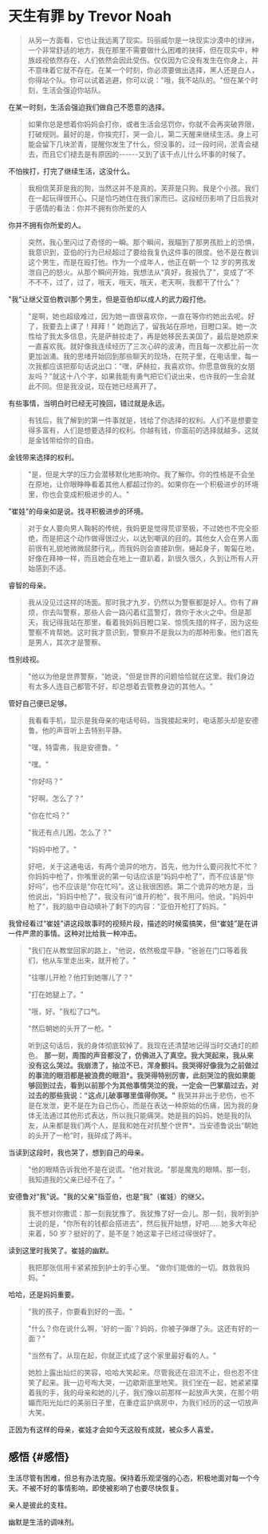 # 天生有罪 by Trevor Noah

> 从另一方面看，它也让我远离了现实。玛丽威尔是一块现实沙漠中的绿洲，一个非常舒适的地方，我在那里不需要做什么困难的抉择，但在现实中，种族歧视依然存在，人们依然会因此受伤。仅仅因为它没有发生在你身上，并不意味着它就不存在。在某一个时刻，你必须要做出选择，黑人还是白人，你得站个队。你可以试着逃避，你可以说："哦，我不站队的。"但在某个时刻，生活会强迫你站队。

在某一时刻，生活会强迫我们做自己不愿意的选择。

> 如果你总是想着你妈妈会打你，或者生活会惩罚你，你就不会再突破界限，打破规则。最好的是，你挨完打，哭一会儿，第二天醒来继续生活。身上可能会留下几块淤青，提醒你发生了什么，但没事的，过一段时间，淤青会褪去，而且它们褪去是有原因的------又到了该干点儿什么坏事的时候了。

不怕挨打，打完了继续生活，这没什么。

> 我相信芙菲是我的狗，当然这并不是真的。芙菲是只狗。我是个小孩。我们在一起玩得很开心。只是恰巧她住在我们家而已。这段经历影响了日后我对于感情的看法：你并不拥有你所爱的人

你并不拥有你所爱的人。

> 突然，我心里闪过了奇怪的一瞬。那个瞬间，我瞄到了那男孩脸上的恐惧，我意识到，亚伯的行为已经超过了要给我复仇这件事的限度。他不是在教训这个男生，而是在殴打他。作为一个成年人，他正在朝一个 12 岁的男孩发泄自己的怒火。从那个瞬间开始，我想法从“真好，我报仇了”，变成了“不不不不，过了，过了，哦天，哦天，哦天，老天啊，我都干了什么”？

"我"让继父亚伯教训那个男生，但是亚伯却以成人的武力殴打他。

> "是啊，她也超级难过，因为她一直很喜欢你，一直在等你约她出去呢。好了，我要去上课了！拜拜！"
> 她跑远了，留我站在原地，目瞪口呆。她一次性给了我太多信息，先是萨赫拉走了，再是她移民去美国了，最后是她原来一直喜欢我。就好像我连续经历了三次心碎的波涛，而且每一次都比前一次更加汹涌。我的思绪开始回到那些聊天的现场，在院子里，在电话里，每一次我都应该把那句话说出口："嘿，萨赫拉，我喜欢你。你愿意做我的女朋友吗？"就这十八个字，如果我能有勇气把它们说出来，也许我的一生会就此不同。但是我没说，现在她已经离开了。

有些事情，当明白时已经无可挽回，错过就是永远。

> 有钱后，我了解到的第一件事就是，钱给了你选择的权利。人们不是想要变得多富有，人们是想要选择的权利。你越有钱，你面前的选择就越多。这就是金钱带给你的自由。

金钱带来选择的权利。

> "是，但是大学的压力会潜移默化地影响你。我了解你。你的性格是不会坐在原地，让你眼睁睁看着其他人都超过你的。如果你在一个积极进步的环境里，你也会变成积极进步的人。"

"崔娃"的母亲如是说。找寻积极进步的环境。

> 对于女人要向男人鞠躬的传统，我妈更是觉得荒谬至极，不过她也不完全拒绝，而是把这个动作做得很过火，以达到嘲讽的目的。其他女人会在男人面前很有礼貌地微微屈膝行礼，而我妈则会直接趴倒，蜷起身子，匍匐在地，好像在拜神一样，而且她会在地上一直趴着，趴很久很久，久到让所有人开始感到不适。

睿智的母亲。

> 我从没见过这样的场面。那时我才九岁，仍然以为警察都是好人。你有了麻烦，你去叫警察，那些人会一路闪着红蓝警灯，救你于水火之中。但是那天，我记得我站在那里，看着我妈妈目瞪口呆、惊慌失措的样子，因为这些警察不肯帮她。这时我才意识到，警察并不是我以为的那种形象。他们首先是男人，其次才是警察。

性别歧视。

> "他以为他是世界警察，"她说，"但是世界的问题恰恰就在这里。我们身边有太多人连自己都管不好，却总想着去管教身边的其他人。"

管好自己便已足够。

> 我看看手机，显示是我母亲的电话号码，当我接起来时，电话那头却是安德鲁。他的声音听上去特别平静。
>
> "嘿，特雷弗，我是安德鲁。"
>
> "嘿。"
>
> "你好吗？"
>
> "好啊。怎么了？"
>
> "你在忙吗？"
>
> "我还有点儿困。怎么了？"
>
> "妈妈中枪了。"
>
> 好吧，关于这通电话，有两个诡异的地方。首先，他为什么要问我忙不忙？你妈妈中枪了，你嘴里说的第一句话应该是“妈妈中枪了”，而不应该是“你好吗”，也不应该是“你在忙吗”。这让我很困惑。第二个诡异的地方是，当他说出，"妈妈中枪了"，我没有问“谁开的枪”，我不用问。他说，"妈妈中枪了"，我的脑中自动填补了剩下的内容："亚伯开枪打了妈妈。"

我曾经看过“崔娃”讲这段故事时的视频片段，描述的时候蛮搞笑，但“崔娃”是在讲一件严肃的事情。这种对比给我一种冲击。

> "我们在从教堂回家的路上，"他说，依然极度平静，"爸爸在门口等着我们，他从车里走出来，就开枪了。"
>
> "往哪儿开枪？他打到她哪儿了？"
>
> "打在她腿上了。"
>
> "哦，好。"我松了口气。
>
> "然后朝她的头开了一枪。"
>
> 听到这句话后，我的身体彻底软掉了。我现在还清楚地记得当时交通灯的颜色。 **那一刻，周围的声音都没了，仿佛进入了真空。我大哭起来，我从来没有这么哭过。我崩溃了，抽泣不已，浑身颤抖。我哭得好像我为之前做过的事流的眼泪都是被浪费的眼泪\*。我哭得特别厉害，此刻哭泣的我如果能够回到过去，看到以前那个为其他事情哭泣的我，一定会一巴掌扇过去，对过去的那些我说："这点儿破事哪里值得你哭。"** 我哭并非出于悲伤，也不是在发泄，更不是在为自己伤心，而是在表达一种原始的伤痛，因为我的身体无法通过其他形式表达，所以我只能痛哭。她是我的妈妈，她是我的队友，从来都是我们两个人，是我和她在对抗整个世界\*。当安德鲁说出“朝她的头开了一枪”时，我碎成了两半。

当读到这段时，我也哭了，想到自己的母亲。

> "他的眼睛告诉我他不是在说谎。"他对我说。"那是魔鬼的眼睛。那一刻，我知道我的父亲已经不在了。"

安德鲁对“我”说。"我的父亲"指亚伯，也是“我”（崔娃）的继父。

> 我不想对你撒谎：那一刻我犹豫了。我犹豫了好一会儿。那一刻，我听到护士说的是，"你所有的钱都会搭进去"，然后我开始想，好吧......她多大年纪来着，50 岁？挺好的了，是不是？她这辈子已经过得很好了。

读到这里时我笑了。崔娃的幽默。

> 我把那张信用卡紧紧按到护士的手心里。 "做你们能做的一切。救救我妈妈。"

哈哈，还是妈妈重要。

> "我的孩子，你要看到好的一面。"
>
> "什么？你在说什么啊，'好的一面'？妈妈，你被子弹爆了头。这还有好的一面？"
>
> "当然有了。从现在起，你就正式成了这个家里最好看的人。"
>
> 她脸上露出灿烂的笑容，哈哈大笑起来。尽管我还在泪流不止，但也忍不住笑了起来。我一边号啕大哭，一边歇斯底里地笑。我们坐在一起，她紧紧攥着我的手，我的母亲和她的儿子，我们像以前那样一起放声大笑，在那个明媚而阳光灿烂的美丽日子里，在重症监护病房中，为我们经历的这一切放声大笑。

正因为有这样的母亲，崔娃才会如今天这般有成就，被众多人喜爱。


## 感悟 {#感悟}

生活尽管有困难，但总有办法克服。保持着乐观坚强的心态，积极地面对每一个今天。不被不好的事情影响，即使被影响了也要尽快恢复。

亲人是彼此的支柱。

幽默是生活的调味剂。
